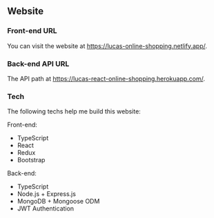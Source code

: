 ## Website

### Front-end URL

You can visit the website at https://lucas-online-shopping.netlify.app/.

### Back-end API URL

The API path at https://lucas-react-online-shopping.herokuapp.com/.

### Tech

The following techs help me build this website:

Front-end:

- TypeScript
- React
- Redux
- Bootstrap

Back-end:

- TypeScript
- Node.js + Express.js
- MongoDB + Mongoose ODM
- JWT Authentication
